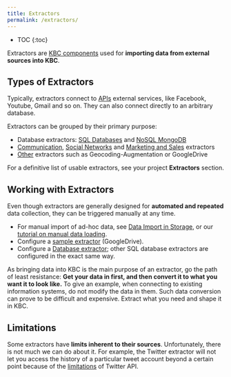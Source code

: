 ```yaml
---
title: Extractors
permalink: /extractors/
---
```


* TOC
{:toc}

Extractors are [KBC components](/overview/) used for **importing data from external sources into KBC**. 

## Types of Extractors
Typically, extractors connect to [APIs](https://en.wikipedia.org/wiki/Application_programming_interface#Web_APIs) 
external services, like Facebook, Youtube, Gmail and so on. 
They can also connect directly to an arbitrary database. 

Extractors can be grouped by their primary purpose: 

- Database extractors: [SQL Databases](/extractors/database/sqldb/) and [NoSQL MongoDB](/extractors/database/mongodb/)
- [Communication](/extractors/communication/), 
[Social Networks](/extractors/social/) and [Marketing and Sales](/extractors/marketing-sales/) extractors
- [Other](/extractors/other/) extractors such as Geocoding-Augmentation or GoogleDrive

For a definitive list of usable extractors, see your project **Extractors** section. 

## Working with Extractors
Even though extractors are generally designed for **automated and repeated** data collection, 
they can be triggered manually at any time. 

- For manual import of ad-hoc data, see [Data Import in Storage](/storage/file-uploads/), or our [tutorial on manual data loading](/tutorial/load/).
- Configure a [sample extractor](/tutorial/load/googledrive/) (GoogleDrive). 
- Configure a [Database extractor](/tutorial/load/database/); 
other SQL database extractors are configured in the exact same way. 

As bringing data into KBC is the main purpose of an extractor, go the path of least resistance:
**Get your data in first, and then convert it to what you want it to look like.** 
To give an example, when connecting to existing information systems, do not modify the data in them. 
Such data conversion can prove to be difficult and expensive. Extract what you need and shape it in KBC.

## Limitations
Some extractors have **limits inherent to their sources**. Unfortunately, there is not much we can do about it. 
For example, the Twitter extractor will not let you access the history of a particular tweet account beyond a certain point
because of the [limitations](http://stackoverflow.com/questions/1662151/getting-historical-data-from-twitter) of Twitter API.  
